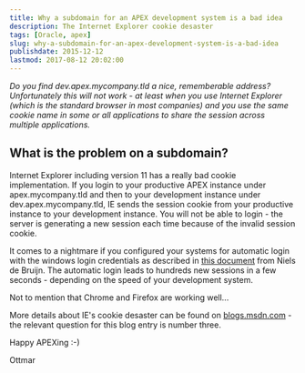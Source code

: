 ```yaml
---
title: Why a subdomain for an APEX development system is a bad idea
description: The Internet Explorer cookie desaster
tags: [Oracle, apex]
slug: why-a-subdomain-for-an-apex-development-system-is-a-bad-idea
publishdate: 2015-12-12
lastmod: 2017-08-12 20:02:00
---
```


_Do you find dev.apex.mycompany.tld a nice, rememberable address? Unfortunately this will not work - at least when you use Internet Explorer (which is the standard browser in most companies) and you use the same cookie name in some or all applications to share the session across multiple applications._

## What is the problem on a subdomain?

Internet Explorer including version 11 has a really bad cookie implementation. If you login to your productive APEX instance under apex.mycompany.tld and then to your development instance under dev.apex.mycompany.tld, IE sends the session cookie from your productive instance to your development instance. You will not be able to login - the server is generating a new session each time because of the invalid session cookie.

It comes to a nightmare if you configured your systems for automatic login with the windows login credentials as described in [this document][1] from Niels de Bruijn. The automatic login leads to hundreds new sessions in a few seconds - depending on the speed of your development system.

Not to mention that Chrome and Firefox are working well...

More details about IE's cookie desaster can be found on [blogs.msdn.com][2] - the relevant question for this blog entry is number three.

Happy APEXing :-)

Ottmar

[1]: http://de.slideshare.net/nielsdb/mt-ag-howtosingle-signonfuerapexanwendungen-mitkerberos
[2]: http://blogs.msdn.com/b/ieinternals/archive/2009/08/20/wininet-ie-cookie-internals-faq.aspx
